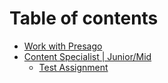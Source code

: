 # Table of contents

* [Work with Presago](README.md)
* [Content Specialist | Junior/Mid](content-specialist-or-junior-mid/README.md)
  * [Test Assignment](content-specialist-or-junior-mid/test-assignment.md)
